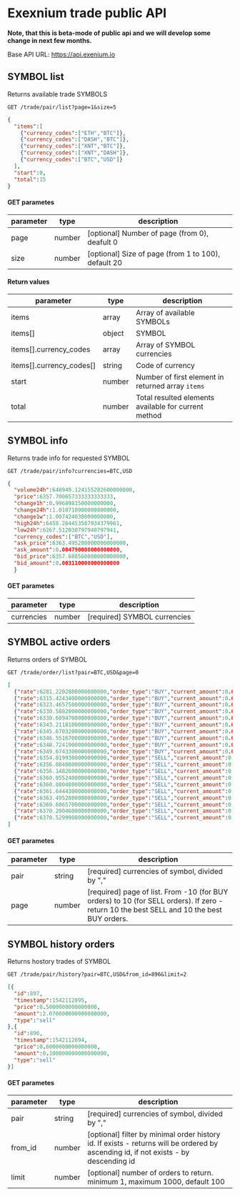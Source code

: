 # Exexnium trade public API

**Note, that this is beta-mode of public api and we will develop some change in next few months.**

Base API URL: 
https://api.exenium.io


## SYMBOL list

Returns available trade SYMBOLS

```
GET /trade/pair/list?page=1&size=5
```

```json
{
  "items":[
    {"currency_codes":["ETH","BTC"]},
    {"currency_codes":["DASH","BTC"]},
    {"currency_codes":["XNT","BTC"]},
    {"currency_codes":["XNT","DASH"]},
    {"currency_codes":["BTC","USD"]}
  ],
  "start":0,
  "total":15
}
```

#### GET parametes

 parameter | type | description
--- |--- | ---
 page | number | [optional] Number of page (from 0), deafult 0 
 size | number | [optional] Size of page (from 1 to 100), default 20

#### Return values

 parameter | type | description
--- |--- | ---
 items | array | Array of available SYMBOLs
 items[] | object | SYMBOL
 items[].currency_codes | array | Array of SYMBOL currencies
 items[].currency_codes[] | string | Code of currency
 start | number | Number of first element in returned array `items`
 total | number | Total resulted elements available for current method
 

## SYMBOL info

Returns trade info for requested SYMBOL

```
GET /trade/pair/info?currencies=BTC,USD
```

```json
{
  "volume24h":648949.124155282600000000,
  "price":6357.700657333333333333,
  "change1h":0.996898150000000000,
  "change24h":1.010710900000000000,
  "change1w":1.007424030000000000,
  "high24h":6458.264453587934379961,
  "low24h":6267.512030797940797941,
  "currency_codes":["BTC","USD"],
  "ask_price":6363.495280000000000000,
  "ask_amount":0.004790000000000000,
  "bid_price":6357.688560000000000000,
  "bid_amount":0.003110000000000000
  }
```

#### GET parametes

 parameter | type | description
--- |--- | ---
 currencies | number | [required] SYMBOL currencies
 
 
 ## SYMBOL active orders

Returns orders of SYMBOL

```
GET /trade/order/list?pair=BTC,USD&page=0
```

```json
[
  {"rate":6281.2202800000000000,"order_type":"BUY","current_amount":0.0823900000000000,"currency_code1":"BTC","currency_code2":"USD"},
  {"rate":6315.4243400000000000,"order_type":"BUY","current_amount":0.0823600000000000,"currency_code1":"BTC","currency_code2":"USD"},
  {"rate":6323.4657500000000000,"order_type":"BUY","current_amount":0.0503900000000000,"currency_code1":"BTC","currency_code2":"USD"},
  {"rate":6330.5882000000000000,"order_type":"BUY","current_amount":0.0030200000000000,"currency_code1":"BTC","currency_code2":"USD"},
  {"rate":6330.6094700000000000,"order_type":"BUY","current_amount":0.0022800000000000,"currency_code1":"BTC","currency_code2":"USD"},
  {"rate":6343.2118100000000000,"order_type":"BUY","current_amount":0.0008300000000000,"currency_code1":"BTC","currency_code2":"USD"},
  {"rate":6345.6703200000000000,"order_type":"BUY","current_amount":0.0003100000000000,"currency_code1":"BTC","currency_code2":"USD"},
  {"rate":6346.5516700000000000,"order_type":"BUY","current_amount":0.0002600000000000,"currency_code1":"BTC","currency_code2":"USD"},
  {"rate":6348.7241900000000000,"order_type":"BUY","current_amount":0.0000200000000000,"currency_code1":"BTC","currency_code2":"USD"},
  {"rate":6349.6743300000000000,"order_type":"BUY","current_amount":0.0000100000000000,"currency_code1":"BTC","currency_code2":"USD"},
  {"rate":6354.8199300000000000,"order_type":"SELL","current_amount":0.0001300000000000,"currency_code1":"BTC","currency_code2":"USD"},
  {"rate":6356.0840800000000000,"order_type":"SELL","current_amount":0.0001600000000000,"currency_code1":"BTC","currency_code2":"USD"},
  {"rate":6356.1482600000000000,"order_type":"SELL","current_amount":0.0002000000000000,"currency_code1":"BTC","currency_code2":"USD"},
  {"rate":6360.0552400000000000,"order_type":"SELL","current_amount":0.0002500000000000,"currency_code1":"BTC","currency_code2":"USD"},
  {"rate":6360.0804800000000000,"order_type":"SELL","current_amount":0.0002900000000000,"currency_code1":"BTC","currency_code2":"USD"},
  {"rate":6361.6444300000000000,"order_type":"SELL","current_amount":0.0003000000000000,"currency_code1":"BTC","currency_code2":"USD"},
  {"rate":6363.4952800000000000,"order_type":"SELL","current_amount":0.0050900000000000,"currency_code1":"BTC","currency_code2":"USD"},
  {"rate":6369.6065700000000000,"order_type":"SELL","current_amount":0.0051100000000000,"currency_code1":"BTC","currency_code2":"USD"},
  {"rate":6370.2004600000000000,"order_type":"SELL","current_amount":0.0052300000000000,"currency_code1":"BTC","currency_code2":"USD"},
  {"rate":6370.5299900000000000,"order_type":"SELL","current_amount":0.0054600000000000,"currency_code1":"BTC","currency_code2":"USD"}
]
```

#### GET parametes

 parameter | type | description
--- |--- | ---
 pair | string | [required] currencies of symbol, divided by ","
 page | number | [required] page of list. From -10 (for BUY orders) to 10 (for SELL orders). If zero - return 10 the best SELL and 10 the best BUY orders.
 
 
  ## SYMBOL history orders

Returns hostory trades of SYMBOL

```
GET /trade/pair/history?pair=BTC,USD&from_id=896&limit=2
```

```json
[{
  "id":897,
  "timestamp":1542112895,
  "price":0.5000000000000000,
  "amount":2.070000000000000000,
  "type":"sell"
},{
  "id":896,
  "timestamp":1542112894,
  "price":0.6000000000000000,
  "amount":0.100000000000000000,
  "type":"sell"
}]
```

#### GET parametes

 parameter | type | description
--- |--- | ---
 pair | string | [required] currencies of symbol, divided by ","
 from_id | number | [optional] filter by minimal order history id. If exists - returns will be ordered by ascending id, if not exists - by descending id
 limit | number | [optional] number of orders to return. minimum 1, maximum 1000, default 100
 
 
 
 

